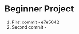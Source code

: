 # Beginner Project
1. First commit - [e7e5042](https://github.com/antonpv1992/mysite.local/commit/e7e5042616756191c109ac3f9fe2e19cec433a4a)
2. Second commit - []()